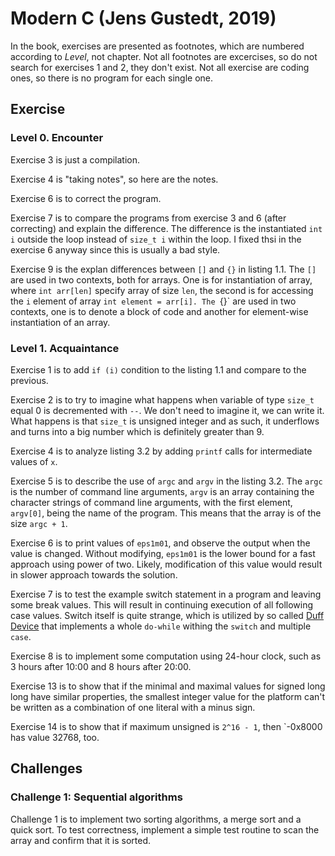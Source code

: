 # Modern C (Jens Gustedt, 2019)

In the book, exercises are presented as footnotes, which are numbered according to *Level*, not chapter. Not all footnotes are excercises, so do not search for exercises 1 and 2, they don't exist. Not all exercise are coding ones, so there is no program for each single one.

## Exercise

### Level 0. Encounter

Exercise 3 is just a compilation.

Exercise 4 is "taking notes", so here are the notes.

Exercise 6 is to correct the program.

Exercise 7 is to compare the programs from exercise 3 and 6 (after correcting) and explain the difference. The difference is the instantiated `int i` outside the loop instead of `size_t i` within the loop. I fixed thsi in the exercise 6 anyway since this is usually a bad style.

Exercise 9 is the explan differences between `[]` and `{}` in listing 1.1. The `[]` are used in two contexts, both for arrays. One is for instantiation of array, where `int arr[len]` specify array of size `len`, the second is for accessing the `i` element of array `int element = arr[i]. The `{}` are used in two contexts, one is to denote a block of code and another for element-wise instantiation of an array.

### Level 1. Acquaintance

Exercise 1 is to add `if (i)` condition to the listing 1.1 and compare to the previous.

Exercise 2 is to try to imagine what happens when variable of type `size_t` equal 0 is decremented with `--`. We don't need to imagine it, we can write it. What happens is that `size_t` is unsigned integer and as such, it underflows and turns into a big number which is definitely greater than 9.

Exercise 4 is to analyze listing 3.2 by adding `printf` calls for intermediate values of `x`.

Exercise 5 is to describe the use of `argc` and `argv` in the listing 3.2. The `argc` is the number of command line arguments, `argv` is an array containing the character strings of command line arguments, with the first element, `argv[0]`, being the name of the program. This means that the array is of the size `argc + 1`.

Exercise 6 is to print values of `eps1m01`, and observe the output when the value is changed. Without modifying, `eps1m01` is the lower bound for a fast approach using power of two.
Likely, modification of this value would result in slower approach towards the solution.

Exercise 7 is to test the example switch statement in a program and leaving some break values.
This will result in continuing execution of all following case values. Switch itself is quite strange, which is utilized by so called [Duff Device](https://en.wikipedia.org/wiki/Duff%27s_device#Performance) that implements a whole `do-while` withing the `switch` and multiple `case`.

Exercise 8 is to implement some computation using 24-hour clock, such as 3 hours after 10:00 and 8 hours after 20:00.

Exercise 13 is to show that if the minimal and maximal values for signed long long have similar properties, the smallest integer value for the platform can't be written as a combination of one literal with a minus sign.

Exercise 14 is to show that if maximum unsigned is `2^16 - 1`, then `-0x8000 has value 32768, too.

## Challenges

### Challenge 1: Sequential algorithms

Challenge 1 is to implement two sorting algorithms, a merge sort and a quick sort.
To test correctness, implement a simple test routine to scan the array and confirm that it is sorted.
